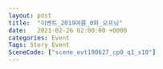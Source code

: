 ```yaml
---
layout: post
title:  "이벤트_2019여름_0화_오프닝"
date:   2021-02-26 02:00:00 +0000
categories: Event
Tags: Story Event
SceneCode: ["scene_evt190627_cp0_q1_s10"]
---
```

